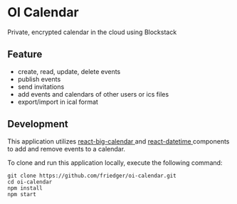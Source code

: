 # OI Calendar
Private, encrypted calendar in the cloud using Blockstack

## Feature
* create, read, update, delete events
* publish events
* send invitations
* add events and calendars of other users or ics files
* export/import in ical format

## Development
This application utilizes <a href="https://github.com/intljusticemission/react-big-calendar"> react-big-calendar </a> and 
<a href="https://github.com/YouCanBookMe/react-datetime"> react-datetime </a> components to add and remove events to a calendar.

To clone and run  this application locally, execute the following command:

```
git clone https://github.com/friedger/oi-calendar.git
cd oi-calendar
npm install
npm start
```

